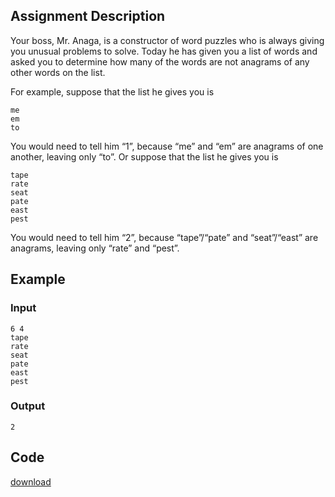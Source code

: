 ## Assignment Description

Your boss, Mr. Anaga, is a constructor of word puzzles who is always giving you
unusual problems to solve. Today he has given you a list of words and asked you
to determine how many of the words are not anagrams of any other words on the
list.

For example, suppose that the list he gives you is

    me
    em
    to

You would need to tell him “1”, because “me” and “em” are anagrams of one
another, leaving only “to”. Or suppose that the list he gives you is

    tape
    rate
    seat
    pate
    east
    pest

You would need to tell him “2”, because “tape”/“pate” and “seat”/“east” are
anagrams, leaving only “rate” and “pest”.

## Example

### Input

    6 4
    tape
    rate
    seat
    pate
    east
    pest

### Output

    2

## Code

[download](/static/file/anagram.py)
